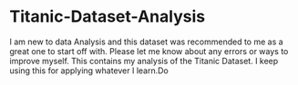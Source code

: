 # Titanic-Dataset-Analysis
I am new to data Analysis and this dataset was recommended to me as a great one to start off with.
Please let me know about any errors or ways to improve myself. This contains my analysis of the Titanic Dataset. I keep using this for applying whatever I learn.Do 

